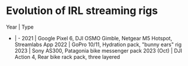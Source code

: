 # Evolution of IRL streaming rigs

Year | Type
- | -
2021 | Google Pixel 6, DJI OSMO Gimble, Netgear M5 Hotspot, Streamlabs App
2022 | GoPro 10/11, Hydration pack, "bunny ears" rig
2023 | Sony AS300, Patagonia bike messenger pack
2023 (Oct) | DJI Action 4, Rear bike rack pack, three layered


